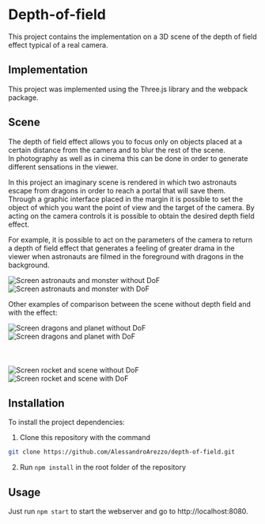 # Depth-of-field
This project contains the implementation on a 3D scene of the depth of field effect typical of a real camera.

## Implementation
This project was implemented using the Three.js library and the webpack package.

## Scene

The depth of field effect allows you to focus only on objects placed at a certain distance from the camera and to blur 
the rest of the scene.<br>
In photography as well as in cinema this can be done in order to generate different sensations in the viewer.

In this project an imaginary scene is rendered in which two astronauts escape from dragons in order to reach a portal 
that will save them.<br>
Through a graphic interface placed in the margin it is possible to set the object of which you want the point of view 
and the target of the camera. 
By acting on the camera controls it is possible to obtain the desired depth field effect.

For example, it is possible to act on the parameters of the camera to return a depth of field effect that generates 
a feeling of greater drama in the viewer when astronauts are filmed in the foreground with dragons in the background.

![Screen astronauts and monster without DoF](images/screens/astronauts_dragons.png)
![Screen astronauts and monster with DoF](images/screens/astronauts_dragons_DoF.png)

Other examples of comparison between the scene without depth field and with the effect:

![Screen dragons and planet without DoF](images/screens/dragons_planet.png)
![Screen dragons and planet with DoF](images/screens/dragons_planet_DoF.png)
<br>
<br>
<br>
<br>
![Screen rocket and scene without DoF](images/screens/rocket_scene.png)
![Screen rocket and scene with DoF](images/screens/rocket_scene_DoF.png)

## Installation

To install the project dependencies:

1. Clone this repository with the command
```sh
git clone https://github.com/AlessandroArezzo/depth-of-field.git
```
2. Run ```npm install``` in the root folder of the repository


## Usage

Just run ```npm start```  to start the webserver and go to http://localhost:8080.
